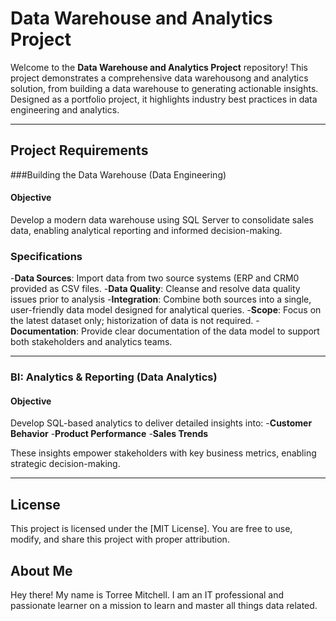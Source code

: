 # Data Warehouse and Analytics Project

Welcome to the **Data Warehouse and Analytics Project** repository!
This project demonstrates a comprehensive data warehousong and analytics solution, from building a data warehouse to generating actionable insights. Designed as a portfolio project, it highlights industry best practices in data engineering and analytics.

---

## Project Requirements

###Building the Data Warehouse (Data Engineering)

#### Objective
Develop a modern data warehouse using SQL Server to consolidate sales data, enabling analytical reporting and informed decision-making.

### Specifications
  -**Data Sources**: Import data from two source systems (ERP and CRM0 provided as CSV files.
  -**Data Quality**: Cleanse and resolve data quality issues prior to analysis
  -**Integration**: Combine both sources into a single, user-friendly data model designed for analytical queries.
  -**Scope**: Focus on the latest dataset only; historization of data is not required.
  -**Documentation**: Provide clear documentation of the data model to support both stakeholders and analytics teams.

---

### BI: Analytics & Reporting (Data Analytics)

#### Objective
Develop SQL-based analytics to deliver detailed insights into:
  -**Customer Behavior**
  -**Product Performance**
  -**Sales Trends**

These insights empower stakeholders with key business metrics, enabling strategic decision-making.

---
  
## License

This project is licensed under the [MIT License]. You are free to use, modify, and share this project with proper attribution.

## About Me

Hey there! My name is Torree Mitchell. I am an IT professional and passionate learner on a mission to learn and master all things data related.
